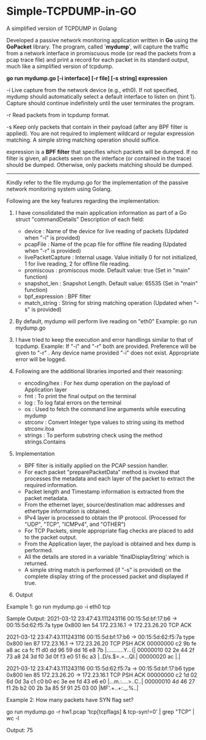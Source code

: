 # Simple-TCPDUMP-in-GO
A simplified version of TCPDUMP in Golang

Developed a passive network monitoring application
written in **Go** using the **GoPacket** library. The program, called '**mydump**', will
capture the traffic from a network interface in promiscuous mode (or read the
packets from a pcap trace file) and print a record for each packet in its
standard output, much like a simplified version of tcpdump.

**go run mydump.go [-i interface] [-r file] [-s string] expression**

-i  Live capture from the network device <interface> (e.g., eth0). If not
    specified, mydump should automatically select a default interface to
    listen on (hint 1). Capture should continue indefinitely until the user
    terminates the program.

-r  Read packets from <file> in tcpdump format.

-s  Keep only packets that contain <string> in their payload (after any BPF
    filter is applied). You are not required to implement wildcard or regular
    expression matching. A simple string matching operation should suffice.

expression is a **BPF filter** that specifies which packets will be dumped. If
no filter is given, all packets seen on the interface (or contained in the
trace) should be dumped. Otherwise, only packets matching <expression> should
be dumped.
  
---------------------------------------------------------------------------------------------------------
  
Kindly refer to the file mydump.go for the implementation of the passive network monitoring system
using Golang.

Following are the key features regarding the implementation:

1. I have consolidated the main application information as part of a Go struct "commandDetails"
    Description of each field:
     - device : Name of the device for live reading of packets (Updated when "-i" is provided)
     - pcapFile : Name of the pcap file for offline file reading (Updated when "-r" is provided)
     - livePacketCapture : Internal usage. Value initially 0 for not initialized, 1 for live reading,
                            2 for offline file reading.
     - promiscous : promiscous mode. Default value: true (Set in "main" function)
     - snapshot_len : Snapshot Length. Default value: 65535 (Set in "main" function)
     - bpf_expression : BPF filter
     - match_string : String for string matching operation (Updated when "-s" is provided)


2. By default, mydump will perform live reading on "eth0"
    Example: go run mydump.go


3. I have tried to keep the execution and error handlings similar to that of tcpdump.
    Example: If "-i" and "-r" both are provided. Preference will be given to "-r" .
             Any device name provided "-i" does not exist. Appropriate error will be logged.


4. Following are the additional libraries imported and their reasoning:
    - encoding/hex : For hex dump operation on the payload of Application layer
    - fmt : To print the final output on the terminal
    - log : To log fatal errors on the terminal
    - os : Used to fetch the command line arguments while executing mydump
    - strconv : Convert Integer type values to string using its method strconv.itoa 
    - strings : To perform substring check using the method strings.Contains

5. Implementation
    - BPF filter is initially applied on the PCAP session handler.
    - For each packet "preparePacketData" method is invoked that processes the metadata 
        and each layer of the packet to extract the required information.
    - Packet length and Timestamp information is extracted from the packet metadata.
    - From the ethernet layer, source/destination mac addresses and ethertype information is obtained.
    - IPv4 layer is processed to obtain the IP protocol. (Processed for "UDP", "TCP", "ICMPv4", and 
        "OTHER") 
    - For TCP Packets, simple appropriate flag checks are placed to add to the packet output.
    - From the Application layer, the payload is obtained and hex dump is performed.
    - All the details are stored in a variable 'finalDisplayString' which is returned.
    - A simple string match is performed (if "-s" is provided) on the complete display string of
        the processed packet and displayed if true.


6. Output 

Example 1: go run mydump.go -i eth0 tcp

Sample Output:
2021-03-12 23:47:43.111243116 00:15:5d:bf:17:b6 -> 00:15:5d:62:f5:7a type 0x800 len 54 
172.23.16.1 -> 172.23.26.20 TCP ACK

2021-03-12 23:47:43.111243116 00:15:5d:bf:17:b6 -> 00:15:5d:62:f5:7a type 0x800 len 87 
172.23.16.1 -> 172.23.26.20 TCP PSH ACK
00000000  c2 9b fe a8 ac ca fc f1  d0 dd 96 59 dd 16 e8 7b  |...........Y...{|
00000010  02 2e 44 2f 73 a8 24 3d  f0 3d 0f f3 e0 51 6c a3  |..D/s.$=.=...Ql.|
00000020  ac                                                |.|

2021-03-12 23:47:43.111243116 00:15:5d:62:f5:7a -> 00:15:5d:bf:17:b6 type 0x800 len 85 
172.23.26.20 -> 172.23.16.1 TCP PSH ACK
00000000  c2 1d 02 6d 0d 3a c1 c0  b0 ec 3e ee fd 43 e6 e0  |...m.:....>..C..|
00000010  4d 46 27 f1 2b b2 00 2b  3a 85 5f 91 25 03 00     |MF'.+..+:._.%..|




Example 2: How many packets have SYN flag set?

go run mydump.go -r hw1.pcap 'tcp[tcpflags] & tcp-syn!=0' | grep "TCP" | wc -l

Output: 75
